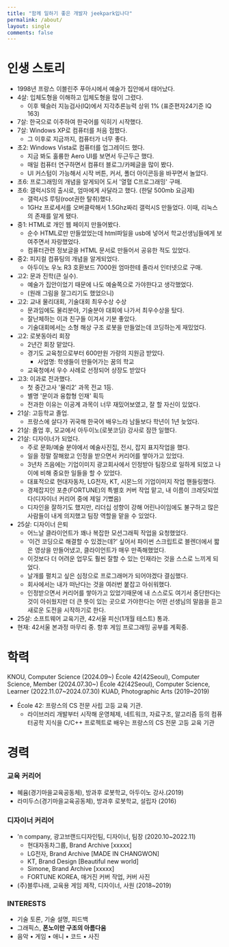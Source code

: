 ```yaml
---
title: "함께 일하기 좋은 개발자 jeekpark입나다"
permalink: /about/
layout: single
comments: false
---
```


# 인생 스토리

- 1998년 프랑스 이블린주 푸아시에서 예술가 집안에서 태어났다.
- 4살: 입체도형을 이해하고 입체도형을 많이 그렸다.
    - 이후 웩슬러 지능검사(IQ)에서 지각추론능력 상위 1% (표준편자24기준 IQ 163)
- 7살: 한국으로 이주하여 한국어를 익히기 시작했다.
- 7살: Windows XP로 컴퓨터를 처음 접했다. 
    - 그 이후로 지금까지, 컴퓨터가 너무 좋다.
- 초2: Windows Vista로 컴퓨터를 업그레이드 했다.
    - 지금 봐도 훌륭한 Aero UI를 보면서 두근두근 했다.
    - 매일 컴퓨터 연구하면서 컴퓨터 블로그/카페글을 많이 봤다.
    - UI 커스텀이 가능해서 시작 버튼, 커서, 폴더 아이콘등을 바꾸면서 놀았다.
- 초6: 프로그래밍의 개념을 알게되어 도서 '열혈 C프로그래밍' 구매.
- 초6: 갤럭시S의 출시로, 엄마에게 사달라고 했다. (한달 500mb 요금제)
    - 갤럭시S 루팅(root권한 탈취)했다.
    - 1GHz 프로세서를 오버클락해서 1.5Ghz짜리 갤럭시S 만들었다. 이때, 리눅스의 존재를 알게 됐다.
- 중1: HTML로 개인 웹 페이지 만들어봤다.
    - 순수 HTML로만 만들었었는데 html파일을 usb에 넣어서 학교선생님들에게 보여주면서 자랑했었다.
    - 컴퓨터관련 정보글을 HTML 문서로 만들어서 공유한 적도 있었다.
- 중2: 피지컬 컴퓨팅의 개념을 알게되었다.
    - 아두이노 우노 R3 호환보드 7000원 엄마한테 졸라서 인터넷으로 구매.
- 고2: 문과 진학(큰 실수).
    - 예술가 집안이었기 때문에 나도 예술쪽으로 가야한다고 생각했었다.
    - (원래 그림을 잘그리기도 했었으니)
- 고2: 교내 물리대회, 기술대회 최우수상 수상
    - 문과임에도 물리분야, 기술분야 대회에 나가서 최우수상을 탔다.
    - 잘난체하는 이과 친구들 이겨서 기분 좋았다.
    - 기술대회에서는 소형 해상 구조 로봇을 만들었는데 코딩하는게 재밌었다.
- 고2: 로봇동아리 회장
    - 2년간 회장 맡았다.
    - 경기도 교육청으로부터 600만원 가량의 지원금 받았다. 
        - 사업명: 학생들이 만들어가는 꿈의 학교
    - 교육청에서 우수 사례로 선정되어 상장도 받았다
- 고3: 이과로 전과했다.
    - 첫 중간고사 '물리2' 과목 전교 1등.
    - 별명 '문이과 융합형 인재' 획득
    - 전과한 이유는 이공계 과목이 너무 재밌어보였고, 잘 할 자신이 있었다.
- 21살: 고등학교 졸업.
    - 프랑스에 살다가 귀국해 한국어 배우느라 남들보다 학년이 1년 늦었다.
- 21살: 졸업 후, 모교에서 아두이노(로봇코딩) 강사로 잠깐 일했다.
- 21살: 디자이너가 되었다.
    - 주로 문화/예술 분야에서 예술사진집, 전시, 잡지 표지작업을 했다.
    - 일을 정말 잘해왔고 인정을 받으면서 커리어를 쌓아가고 있었다.
    - 3년차 즈음에는 기업이미지 광고회사에서 인정받아 팀장으로 일하게 되었고 나이에 비해 중요한 일들을 할 수 있었다.
    - 대표적으로 현대자동차, LG전자, KT, 시몬느의 기업이미지 작업 핸들링했다.
    - 경제잡지인 포춘(FORTUNE)의 특별호 커버 작업 맡고, 내 이름이 크레딧되었다(디자이너 커리어 중에 제일 기뻤음)
    - 디자인을 잘하기도 했지만, 리더십 성향이 강해 어린나이임에도 불구하고 많은 사람들이 내게 의지했고 팀장 역할을 맡을 수 있었다.
- 25살: 디자이너 은퇴
    - 어느날 클라이언트가 꽤나 복잡한 모션그래픽 작업을 요청했었다.
    - ‘이건 코딩으로 해결할 수 있겠는데?’ 싶어서 파이썬 스크립트로 블렌더에서 짧은 영상을 만들어냈고, 클라이언트가 매우 만족해했었다. 
    - 이것보다 더 어려운 업무도 훨씬 잘할 수 있는 인재라는 것을 스스로 느끼게 되었다. 
    - 날개를 펼치고 싶은 심정으로 프로그래머가 되어야겠다 결심했다.
    - 회사에서는 내가 떠난다는 것을 여러번 붙잡고 아쉬워했다.
    - 인정받으면서 커리어를 쌓아가고 있었기때문에 내 스스로도 여기서 중단한다는 것이 아쉬웠지만 더 큰 뜻이 있는 곳으로 가야한다는 어떤 선생님의 말씀을 듣고 새로운 도전을 시작하기로 한다.
- 25살: 소프트웨어 교육기관, 42서울 피신(1개월 테스트) 통과.
- 현재: 42서울 본과정 마무리 중. 항후 게임 프로그래밍 공부를 계획중.

# 학력
KNOU, Computer Science (2024.09~)
École 42(42Seoul), Computer Science, Member (2024.07.30~)
École 42(42Seoul), Computer Science, Learner (2022.11.07~2024.07.30)
KUAD, Photographic Arts (2019~2019)

- École 42: 프랑스의 CS 전문 사립 고등 교육 기관.
    - 라이브러리 개발부터 시작해 운영체제, 네트워크, 자료구조, 알고리즘 등의 컴퓨터공학 지식을 C/C++ 프로젝트로 배우는 프랑스의 CS 전문 고등 교육 기관

# 경력

### 교육 커리어
- 혜윰(경기마을교육공동체), 방과후 로봇학교, 아두이노 강사.(2019)
- 라미두스(경기마을교육공동체), 방과후 로봇학교, 설립자 (2016)

### 디자이너 커리어
- 'n company, 광고브랜드디자인팀, 디자이너, 팀장 (2020.10~2022.11)
    - 현대자동차그룹, Brand Archive [xxxxx]<br>
    - LG전자, Brand Archive [MADE IN CHANGWON]<br>
    - KT, Brand Design [Beautiful new world]<br>
    - Simone, Brand Archive [xxxxx]<br>
    - FORTUNE KOREA, 매거진 커버 작업, 커버 사진<br>
- (주)블루나래, 교육용 게임 제작, 디자이너, 사원 (2018~2019)

### INTERESTS
- 기술 토론, 기술 설명, 피드백
- 그래픽스, **폰노이만 구조의 아름다움**
- 음악 • 게임 • 애니 • 코드 • 사진

